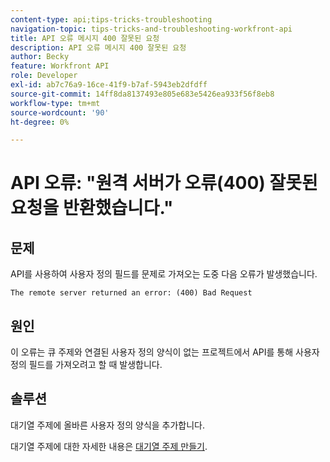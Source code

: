 ```yaml
---
content-type: api;tips-tricks-troubleshooting
navigation-topic: tips-tricks-and-troubleshooting-workfront-api
title: API 오류 메시지 400 잘못된 요청
description: API 오류 메시지 400 잘못된 요청
author: Becky
feature: Workfront API
role: Developer
exl-id: ab7c76a9-16ce-41f9-b7af-5943eb2dfdff
source-git-commit: 14ff8da8137493e805e683e5426ea933f56f8eb8
workflow-type: tm+mt
source-wordcount: '90'
ht-degree: 0%

---
```



# API 오류: &quot;원격 서버가 오류(400) 잘못된 요청을 반환했습니다.&quot;

## 문제

API를 사용하여 사용자 정의 필드를 문제로 가져오는 도중 다음 오류가 발생했습니다.

`The remote server returned an error: (400) Bad Request`

## 원인

이 오류는 큐 주제와 연결된 사용자 정의 양식이 없는 프로젝트에서 API를 통해 사용자 정의 필드를 가져오려고 할 때 발생합니다.

## 솔루션

대기열 주제에 올바른 사용자 정의 양식을 추가합니다.

대기열 주제에 대한 자세한 내용은 [대기열 주제 만들기](../../manage-work/requests/create-and-manage-request-queues/create-queue-topics.md).
